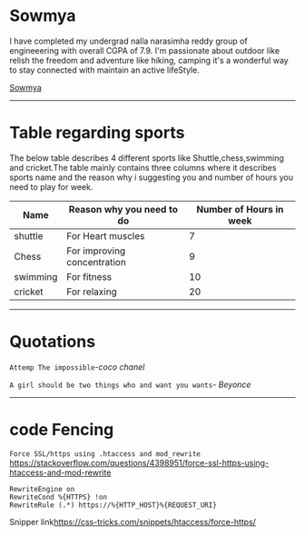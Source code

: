 # Sowmya

I have completed my undergrad nalla narasimha reddy group of engineeering  with  overall CGPA of 7.9. I'm passionate about outdoor  like relish the freedom and adventure  like hiking, camping it's a wonderful way to stay connected  with  maintain  an active lifeStyle.

[Sowmya](https://github.com/S566484/my2_Boppidi/blob/main/joshua-hanson-e616t35Vbeg-unsplash.jpg)

---

# Table regarding sports

The below table describes 4 different sports like Shuttle,chess,swimming and cricket.The table mainly contains three columns where it describes sports name and the reason why i suggesting you and number of hours you need to play for week.

| Name | Reason why you need to do | Number of Hours in week |
| --- | --- | --- |
| shuttle | For Heart muscles | 7 |
| Chess | For improving concentration | 9 |
| swimming | For fitness | 10 |
| cricket | For relaxing | 20 |

---

# Quotations

```Attemp The impossible```-*coco chanel*

```A girl should be two things who and want you wants```- *Beyonce*


---

# code Fencing
```Force SSL/https using .htaccess and mod_rewrite``` 
<https://stackoverflow.com/questions/4398951/force-ssl-https-using-htaccess-and-mod-rewrite>

```
RewriteEngine on
RewriteCond %{HTTPS} !on
RewriteRule (.*) https://%{HTTP_HOST}%{REQUEST_URI}
```

Snipper link<https://css-tricks.com/snippets/htaccess/force-https/>


